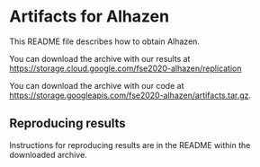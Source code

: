# Artifacts for Alhazen

This README file describes how to obtain Alhazen. 

You can download the archive with our results at https://storage.cloud.google.com/fse2020-alhazen/replication

You can download the archive with our code at https://storage.googleapis.com/fse2020-alhazen/artifacts.tar.gz.

## Reproducing results

Instructions for reproducing results are in the README within the downloaded archive. 

